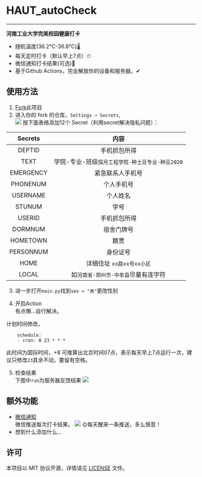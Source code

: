 # HAUT_autoCheck

--------

**河南工业大学完美校园健康打卡**
* 随机温度(36.2℃-36.8℃)🌡
* 每天定时打卡（默认早上7点）⏱
* 微信通知打卡结果(可选)💬
* 基于Github Actions，完全解放你的设备和服务器。✔

## 使用方法 
1. [Fork](https://github.com/YooKing/HAUT_autoCheck/fork)此项目  
2. 进入你的 fork 的仓库，`Settings → Secrets`,  
![](/img/secret.png)
按下面表格添加12个 Secret（利用secret解决隐私问题）：  

<div align=center>

| Secrets| 内容 |
| :----:| :----: |
|DEPTID|手机抓包所得|
|TEXT|学院-专业-班级`探月工程学院-种土豆专业-种豆2020`
|EMERGENCY|紧急联系人手机号|x
|PHONENUM|个人手机号|
|USERNAME|个人姓名|
|STUNUM|学号|
|USERID|手机抓包所得|
|DORMNUM|宿舍门牌号|
|HOMETOWN|籍贯|
|PERSONNUM|身份证号|
|HOME|详细住址 `xx路xx号xx小区`|
|LOCAL|如`河南省-郑州市-中牟县`尽量有连字符
</div>  

3. 进一步打开`main.py`找到`sex = "男"`更改性别

4. 开启Action  
有点懒...自行解决。

计划时间修改，  
```
    schedule:
    - cron: 0 23 * * * 
```  
此时间为国际时间，+8 可推算出北京时间07点，表示每天早上7点运行一次，建议只修改`23`其余不动，要留有空格。  

5. 检查结果  
下图中`run`为服务器反馈结果
![](/img/result.png)  

## 额外功能
* [微信通知](https://github.com/YooKing/HAUT_autoCheck/wiki#wechat)  
微信推送每次打卡结果。
![](/img/wechat.jpg)
🌞每天醒来一条推送，多么惬意！  
* 想到什么添加什么...

## 许可

本项目以 MIT 协议开源，详情请见 [LICENSE](LICENSE) 文件。
